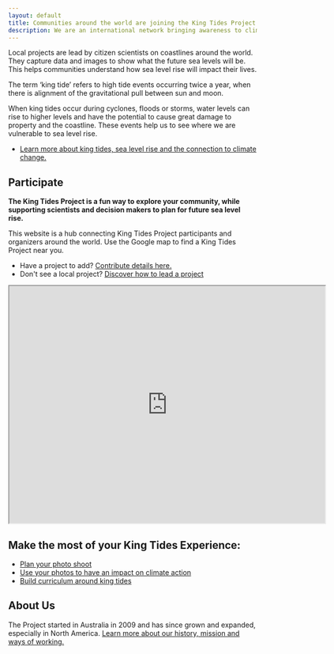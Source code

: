 ```yaml
---
layout: default
title: Communities around the world are joining the King Tides Project.
description: We are an international network bringing awareness to climate change and the impact of sea level rise.
---
```


Local projects are lead by citizen scientists on coastlines around the world. They capture data and images to show what the future sea levels will be. This helps communities
understand how sea level rise will impact their lives.

The term ‘king tide’ refers to high tide events occurring twice a year, when there is alignment of the gravitational pull between sun and moon.

When king tides occur during cyclones, floods or storms, water levels can rise to higher levels and have the potential to cause great damage to property and the coastline. These events help us to see where we are vulnerable to sea level rise.

- [Learn more about king tides, sea level rise and the connection to climate change.](./about-kingtides.html)

## Participate

**The King Tides Project is a fun way to explore your community, while supporting scientists and decision makers to plan for future sea level rise.**

This website is a hub connecting King Tides Project participants and organizers around the world. Use the Google map to find a King Tides Project near you. 

- Have a project to add? [Contribute details here.](./add-project.html)
- Don't see a local project? [Discover how to lead a project](./lead.html)

<iframe src="https://www.google.com/maps/d/embed?mid=1o2U1HoaT9Lgi4qowx2ujf2sqBaw" width="640" height="480"></iframe>

## Make the most of your King Tides Experience:

- [Plan your photo shoot](./plan-your-shoot.html)
- [Use your photos to have an impact on climate action](./share-photos.html)
- [Build curriculum around king tides](./curriculum.html)

## About Us

The Project started in Australia in 2009 and has since grown and expanded, especially in North America. [Learn more about our history, mission and ways of working.](about)
